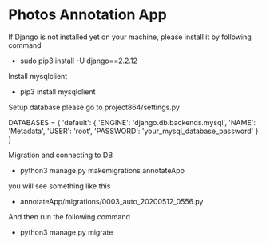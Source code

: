 # Photos Annotation App

If Django is not installed yet on your machine, please install it by following command
- sudo pip3 install -U django==2.2.12

Install mysqlclient
- pip3 install mysqlclient

Setup database please go to project864/settings.py

DATABASES = {
      'default': {
          'ENGINE': 'django.db.backends.mysql',
          'NAME': 'Metadata',
          'USER': 'root',
          'PASSWORD': 'your_mysql_database_password'
      }
}

Migration and connecting to DB
- python3 manage.py makemigrations annotateApp

you will see something like this
- annotateApp/migrations/0003_auto_20200512_0556.py

And then run the following command
- python3 manage.py migrate
